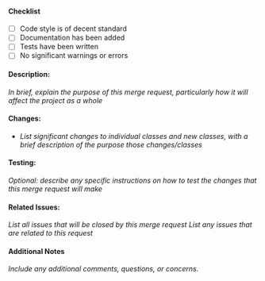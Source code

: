 #### Checklist
- [ ] Code style is of decent standard
- [ ] Documentation has been added
- [ ] Tests have been written
- [ ] No significant warnings or errors

#### Description:
*In brief, explain the purpose of this merge request, particularly how it will affect the project as a whole*

#### Changes:
- *List significant changes to individual classes and new classes, with a brief description of the purpose those changes/classes*

#### Testing:
*Optional: describe any specific instructions on how to test the changes that this merge request will make*

#### Related Issues:
*List all issues that will be closed by this merge request*
*List any issues that are related to this request*

#### Additional Notes
*Include any additional comments, questions, or concerns.*
